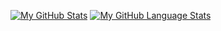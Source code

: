 [![My GitHub Stats](https://github-readme-stats.vercel.app/api/?username=DimseBoms&count_private=true&theme=tokyonight&showicons=true&show_icons=true)]()
[![My GitHub Language Stats](https://github-readme-stats.vercel.app/api/top-langs/?username=DimseBoms&langs_count=5&theme=tokyonight&show_icons=true)]()
